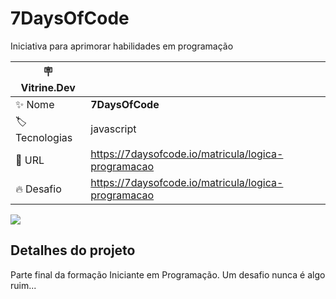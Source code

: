# 7DaysOfCode

Iniciativa para aprimorar habilidades em programação

| :placard: Vitrine.Dev |     |
| -------------  | --- |
| :sparkles: Nome        | **7DaysOfCode**
| :label: Tecnologias | javascript
| :rocket: URL         | https://7daysofcode.io/matricula/logica-programacao
| :fire: Desafio     | https://7daysofcode.io/matricula/logica-programacao

![](https://7daysofcode.io/assets/img/share-img-doc.1647533642.png#vitrinedev)

## Detalhes do projeto

Parte final da formação Iniciante em Programação. Um desafio nunca é algo ruim...
